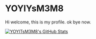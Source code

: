 # YOYIYsM3M8
Hi welcome, this is my profile.
ok bye now.

[![YOYITsM3M8's GitHub Stats](https://github-readme-stats.vercel.app/api?username=YOYITsM3M8&theme=dark&show_icons=true)](https://github.com/anuraghazra/github-readme-stats/)
